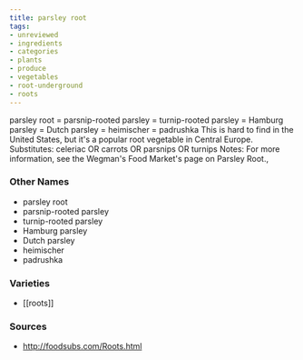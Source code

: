 ```yaml
---
title: parsley root
tags:
- unreviewed
- ingredients
- categories
- plants
- produce
- vegetables
- root-underground
- roots
---
```

parsley root = parsnip-rooted parsley = turnip-rooted parsley = Hamburg parsley = Dutch parsley = heimischer = padrushka This is hard to find in the United States, but it's a popular root vegetable in Central Europe. Substitutes: celeriac OR carrots OR parsnips OR turnips Notes: For more information, see the Wegman's Food Market's page on Parsley Root.,

### Other Names

* parsley root
* parsnip-rooted parsley
* turnip-rooted parsley
* Hamburg parsley
* Dutch parsley
* heimischer
* padrushka

### Varieties

* [[roots]]

### Sources
* http://foodsubs.com/Roots.html

